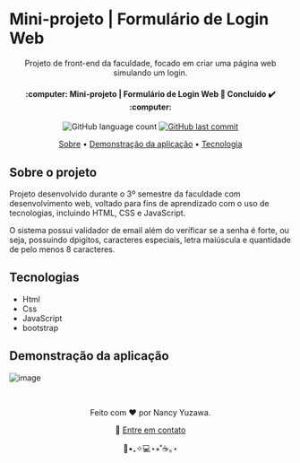 <h1>
  Mini-projeto | Formulário de Login Web
</h1>

<p align="center">
	Projeto de front-end da faculdade, focado em criar uma página web simulando um login.
</p>
<p align="center">
  <h4 align="center"> 
    :computer: Mini-projeto | Formulário de Login Web 🚀 Concluído ✔️ :computer:
  </h4>
</p>

<p align="center">
  <img alt="GitHub language count" src="https://img.shields.io/github/languages/count/nancyuzawa/Conversor-moeda-web?color=%2304D361">
  <a href="https://github.com/tgmarinho/nlw1/commits/master">
    <img alt="GitHub last commit" src="https://img.shields.io/github/last-commit/nancyuzawa/Conversor-moeda-web">
  </a>
</p>

<p align="center">  
	<a href="#sobre">Sobre</a> • <a href="#demo">Demonstração da aplicação</a> • <a href="#tecnologia">Tecnologia</a> 
</p>

<h2 id="sobre">
	Sobre o projeto
</h2>
<p>
	Projeto desenvolvido durante o 3º semestre da faculdade com desenvolvimento web, voltado para fins de aprendizado com o uso de tecnologias, incluindo HTML, CSS e JavaScript.
</p>
<p>
	O sistema possui validador de email além do verificar se a senha é forte, ou seja, possuindo dpigitos, caracteres especiais, letra maiúscula e quantidade de pelo menos 8 caracteres.
</p>
<h2 id="tecnologia">
	Tecnologias
</h2>
<ul>
	<li>Html</li>
	<li>Css</li>
	<li>JavaScript</li>
	<li>bootstrap</li>
</ul>


<h2 id="demo">
	Demonstração da aplicação
</h2>

![image](https://github.com/user-attachments/assets/6e55c330-6041-441c-b7f1-3537321f80b4)

<br>
<p align="center">
	Feito com ❤️ por Nancy Yuzawa. 
</p>
<p align="center">
	👋 <a href="https://www.linkedin.com/in/nancy-yuzawa">Entre em contato</a>
</p>
<div align = "center">🌿•₊✧💻⋆⭒˚☕️｡⋆</div>
